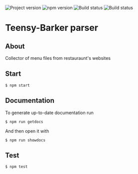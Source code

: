 ![Project version](https://img.shields.io/badge/version-0.4.7-blue.svg)
![npm version](https://img.shields.io/badge/npm-v6.6.0-brightgreen.svg)
![Build status](https://travis-ci.com/kushkamisha/Teensy-Barker.svg?token=eU2xeax7Tp5xNpzo1KrV&branch=master)
![Build status](https://ci.appveyor.com/api/projects/status/jil2vprufxxve9jn?svg=true)

# Teensy-Barker parser

## About
Collector of menu files from restauraunt's websites

## Start

```
$ npm start
```

## Documentation

To generate up-to-date documentation run
```
$ npm run getdocs
```

And then open it with
```
$ npm run showdocs
```

## Test
```
$ npm test
```